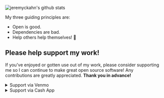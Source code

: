 ![jeremyckahn's github stats](https://github-readme-stats.vercel.app/api?username=jeremyckahn&show_icons=true)

My three guiding principles are:

  - Open is good.
  - Dependencies are bad.
  - Help others help themselves! 🙂

## Please help support my work!

If you've enjoyed or gotten use out of my work, please consider supporting me so I can continue to make great open source software! Any contributions are greatly appreciated. **Thank you in advance!**

<details>
  <summary>Support via Venmo</summary>
  
  ![Support via Venmo @jeremyckahn](https://raw.githubusercontent.com/jeremyckahn/jeremyckahn/master/support-via-venmo.png)
</details>

<details>
  <summary>Support via Cash App</summary>
  
  ![Support via Cash App $jeremyckahn](https://raw.githubusercontent.com/jeremyckahn/jeremyckahn/master/support-via-cash.png)
</details>

<!--

Made with: https://github.com/anuraghazra/github-readme-stats

**jeremyckahn/jeremyckahn** is a ✨ _special_ ✨ repository because its `README.md` (this file) appears on your GitHub profile.

Here are some ideas to get you started:

- 🔭 I’m currently working on ...
- 🌱 I’m currently learning ...
- 👯 I’m looking to collaborate on ...
- 🤔 I’m looking for help with ...
- 💬 Ask me about ...
- 📫 How to reach me: ...
- 😄 Pronouns: ...
- ⚡ Fun fact: ...
-->
